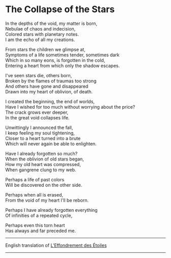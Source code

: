 # The Collapse of the Stars

In the depths of the void, my matter is born,  
Nebulae of chaos and indecision,  
Colored stars with planetary notes.  
I am the echo of all my creations.  

From stars the children we glimpse at,  
Symptoms of a life sometimes tender, sometimes dark  
Which in so many eons, is forgotten in the cold,  
Entering a heart from which only the shadow escapes.  

I've seen stars die, others born,  
Broken by the flames of traumas too strong  
And others have gone and disappeared  
Drawn into my heart of oblivion, of death.  

I created the beginning, the end of worlds,  
Have I wished for too much without worrying about the price?  
The crack grows ever deeper,  
In the great void collapses life.  

Unwittingly I announced the fall,  
I keep feeling my soul tightening,  
Closer to a heart turned into a brute  
Which will never again be able to enlighten.  

Have I already forgotten so much?  
When the oblivion of old stars began,  
How my old heart was compressed,  
When gangrene clung to my web.  

Perhaps a life of past colors  
Will be discovered on the other side.  

Perhaps when all is erased,  
From the void of my heart I'll be reborn.  

Perhaps I have already forgotten everything  
Of infinities of a repeated cycle,  

Perhaps even this torn heart  
Has always  and far preceded me.  

---

English translation of [L’Effondrement des Étoiles](</Français/Quelques Rêves/README.md#leffondrement-des-étoiles>)

---